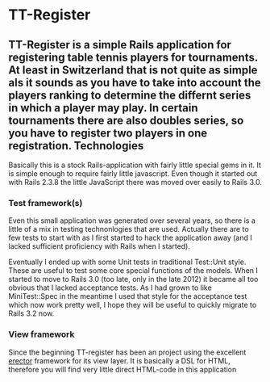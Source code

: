 TT-Register
===========
TT-Register is a simple Rails application for registering table tennis players
for tournaments. At least in Switzerland that is not quite as simple als it
sounds as you have to take into account the players ranking to determine the
differnt series in which a player may play. In certain tournaments there are
also doubles series, so you have to register two players in one registration.
Technologies
------------
Basically this is a stock Rails-application with fairly little special gems
in it. It is simple enough to require fairly little javascript. Even though
it started out with Rails 2.3.8 the little JavaScript there was moved over
easily to Rails 3.0.
### Test framework(s)
Even this small application was generated over several years, so there is a
little of a mix in testing technonlogies that are used. Actually there are to
few tests to start with as I first started to hack the application away (and I
lacked sufficient proficiency with Rails when I started).

Eventually I ended up with some Unit tests in traditional Test::Unit style.
These are useful to test some core special functions of the models. When I
started to move to Rails 3.0 (too late, only in the late 2012) it became all
too obvious that I lacked acceptance tests. As I had grown to like
MiniTest::Spec in the meantime I used that style for the acceptance test which
now work pretty well, I hope they will be useful to quickly migrate to
Rails 3.2 now.
### View framework
Since the beginning TT-register has been an project using the excellent
[erector](http://erector.rubyforge.org) framework for its view layer.
It is basically a DSL for HTML, therefore you will find very little direct
HTML-code in this application
